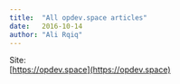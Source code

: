 ```yaml
---
title:  "All opdev.space articles"
date:   2016-10-14
author: "Ali Rqiq"
---
```


Site:  
[https://opdev.space](https://opdev.space)
